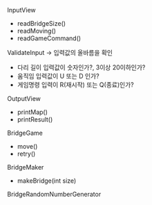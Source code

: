 InputView
- readBridgeSize()
- readMoving()
- readGameCommand()

ValidateInput
-> 입력값의 올바름을 확인
- 다리 길이 입력값이 숫자인가?, 3이상 20이하인가?
- 움직임 입력값이 U 또는 D 인가?
- 게임명령 입력이 R(재시작) 또는 Q(종료)인가?



OutputView
- printMap()
- printResult()


BridgeGame
- move()
- retry()


BridgeMaker
- makeBridge(int size)


BridgeRandomNumberGenerator
